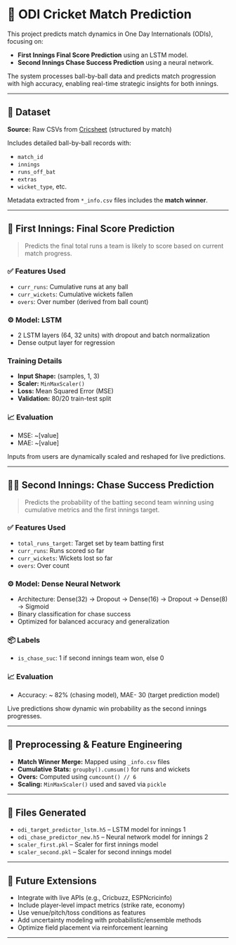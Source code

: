 # 🏏 ODI Cricket Match Prediction

This project predicts match dynamics in One Day Internationals (ODIs), focusing on:

- **First Innings Final Score Prediction** using an LSTM model.
- **Second Innings Chase Success Prediction** using a neural network.

The system processes ball-by-ball data and predicts match progression with high accuracy, enabling real-time strategic insights for both innings.

---

## 📂 Dataset

**Source:** Raw CSVs from [Cricsheet](https://cricsheet.org) (structured by match)

Includes detailed ball-by-ball records with:

- `match_id`
- `innings`
- `runs_off_bat`
- `extras`
- `wicket_type`, etc.

Metadata extracted from `*_info.csv` files includes the **match winner**.

---

## 🧠 First Innings: Final Score Prediction

> Predicts the final total runs a team is likely to score based on current match progress.

### ✅ Features Used

- `curr_runs`: Cumulative runs at any ball
- `curr_wickets`: Cumulative wickets fallen
- `overs`: Over number (derived from ball count)

### ⚙️ Model: LSTM

- 2 LSTM layers (64, 32 units) with dropout and batch normalization
- Dense output layer for regression

### Training Details

- **Input Shape:** (samples, 1, 3)
- **Scaler:** `MinMaxScaler()`
- **Loss:** Mean Squared Error (MSE)
- **Validation:** 80/20 train-test split

### 📈 Evaluation

- MSE: ~[value]
- MAE: ~[value]

Inputs from users are dynamically scaled and reshaped for live predictions.

---

## 🏃‍♂️ Second Innings: Chase Success Prediction

> Predicts the probability of the batting second team winning using cumulative metrics and the first innings target.

### ✅ Features Used

- `total_runs_target`: Target set by team batting first
- `curr_runs`: Runs scored so far
- `curr_wickets`: Wickets lost so far
- `overs`: Over count

### ⚙️ Model: Dense Neural Network

- Architecture: Dense(32) → Dropout → Dense(16) → Dropout → Dense(8) → Sigmoid
- Binary classification for chase success
- Optimized for balanced accuracy and generalization

### 📦 Labels

- `is_chase_suc`: 1 if second innings team won, else 0

### 📈 Evaluation

- Accuracy: ~ 82% (chasing model), MAE- 30 (target prediction model)

Live predictions show dynamic win probability as the second innings progresses.

---

## 🔄 Preprocessing & Feature Engineering

- **Match Winner Merge:** Mapped using `_info.csv` files
- **Cumulative Stats:** `groupby().cumsum()` for runs and wickets
- **Overs:** Computed using `cumcount() // 6`
- **Scaling:** `MinMaxScaler()` used and saved via `pickle`

---

## 📁 Files Generated

- `odi_target_predictor_lstm.h5` – LSTM model for innings 1
- `odi_chase_predictor_new.h5` – Neural network model for innings 2
- `scaler_first.pkl` – Scaler for first innings model
- `scaler_second.pkl` – Scaler for second innings model

---

## 🔮 Future Extensions

- Integrate with live APIs (e.g., Cricbuzz, ESPNcricinfo)
- Include player-level impact metrics (strike rate, economy)
- Use venue/pitch/toss conditions as features
- Add uncertainty modeling with probabilistic/ensemble methods
- Optimize field placement via reinforcement learning

---
